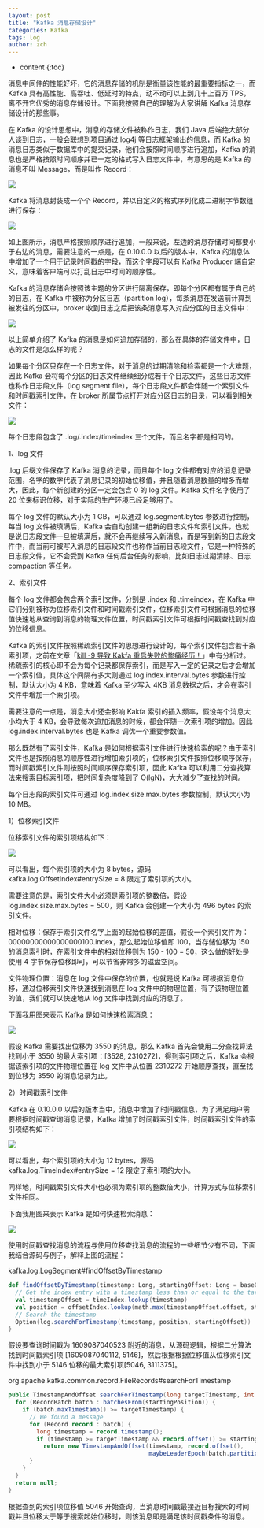```yaml
---
layout: post
title: "Kafka 消息存储设计"
categories: Kafka
tags: log
author: zch
---
```


* content
{:toc}


消息中间件的性能好坏，它的消息存储的机制是衡量该性能的最重要指标之一，而 Kafka 具有高性能、高吞吐、低延时的特点，动不动可以上到几十上百万 TPS，离不开它优秀的消息存储设计。下面我按照自己的理解为大家讲解 Kafka 消息存储设计的那些事。

 







在 Kafka 的设计思想中，消息的存储文件被称作日志，我们 Java 后端绝大部分人谈到日志，一般会联想到项目通过 log4j 等日志框架输出的信息，而 Kafka 的消息日志类似于数据库中的提交记录，他们会按照时间顺序进行追加，Kafka 的消息也是严格按照时间顺序并已一定的格式写入日志文件中，有意思的是 Kafka 的消息不叫 Message，而是叫作 Record：

![](https://gitee.com/objcoding/md-picture/raw/master/img/20201227211843.png)

Kafka 将消息封装成一个个 Record，并以自定义的格式序列化成二进制字节数组进行保存：

![](https://gitee.com/objcoding/md-picture/raw/master/img/20201227213059.png)

如上图所示，消息严格按照顺序进行追加，一般来说，左边的消息存储时间都要小于右边的消息，需要注意的一点是，在 0.10.0.0 以后的版本中，Kafka 的消息体中增加了一个用于记录时间戳的字段，而这个字段可以有 Kafka Producer 端自定义，意味着客户端可以打乱日志中时间的顺序性。

Kafka 的消息存储会按照该主题的分区进行隔离保存，即每个分区都有属于自己的的日志，在 Kafka 中被称为分区日志（partition log），每条消息在发送前计算到被发往的分区中，broker 收到日志之后把该条消息写入对应分区的日志文件中：

![](https://gitee.com/objcoding/md-picture/raw/master/img/20201227214844.png)

以上简单介绍了 Kafka 的消息是如何追加存储的，那么在具体的存储文件中，日志的文件是怎么样的呢？

如果每个分区只存在一个日志文件，对于消息的过期清除和检索都是一个大难题，因此 Kafka 会将每个分区的日志文件继续细分成若干个日志文件，这些日志文件也称作日志段文件（log segment file），每个日志段文件都会伴随一个索引文件和时间戳索引文件，在 broker 所属节点打开对应分区日志的目录，可以看到相关文件：

![](https://gitee.com/objcoding/md-picture/raw/master/img/20200920185623.png)

每个日志段包含了 .log/.index/timeindex 三个文件，而且名字都是相同的。

1、log 文件

 .log 后缀文件保存了 Kafka 消息的记录，而且每个 log 文件都有对应的消息记录范围，名字的数字代表了消息记录的初始位移值，并且随着消息数量的增多而增大，因此，每个新创建的分区一定会包含 0 的 log 文件。Kafka 文件名字使用了 20 位来标识位移，对于实际的生产环境已经足够用了。 

每个 log 文件的默认大小为 1 GB，可以通过 log.segment.bytes 参数进行控制，每当 log 文件被填满后，Kafka 会自动创建一组新的日志文件和索引文件，也就是说日志段文件一旦被填满后，就不会再继续写入新消息，而是写到新的日志段文件中，而当前可被写入消息的日志段文件也称作当前日志段文件，它是一种特殊的日志段文件，它不会受到 Kafka 任何后台任务的影响，比如日志过期清除、日志 compaction 等任务。

2、索引文件

每个 log 文件都会包含两个索引文件，分别是 .index 和 .timeindex，在 Kafka 中它们分别被称为位移索引文件和时间戳索引文件，位移索引文件可根据消息的位移值快速地从查询到消息的物理文件位置，时间戳索引文件可根据时间戳查找到对应的位移信息。

Kafka 的索引文件按照稀疏索引文件的思想进行设计的，每个索引文件包含若干条索引项，之前在文章「[kill -9 导致 Kakfa 重启失败的惨痛经历！](https://mp.weixin.qq.com/s/aIDhnuDFt5UsnYEEUK8TEw)」中有分析过。稀疏索引的核心即不会为每个记录都保存索引，而是写入一定的记录之后才会增加一个索引值，具体这个间隔有多大则通过 log.index.interval.bytes 参数进行控制，默认大小为 4 KB，意味着 Kafka 至少写入 4KB 消息数据之后，才会在索引文件中增加一个索引项。

需要注意的一点是，消息大小还会影响 Kakfa 索引的插入频率，假设每个消息大小均大于 4 KB，会导致每次追加消息的时候，都会伴随一次索引项的增加。因此 log.index.interval.bytes 也是 Kafka 调优一个重要参数值。

那么既然有了索引文件，Kafka 是如何根据索引文件进行快速检索的呢？由于索引文件也是按照消息的顺序性进行增加索引项的，位移索引文件按照位移顺序保存，而时间戳索引文件则按照时间顺序保存索引项，因此 Kafka 可以利用二分查找算法来搜索目标索引项，把时间复杂度降到了 O(lgN)，大大减少了查找的时间。

每个日志段的索引文件可通过 log.index.size.max.bytes 参数控制，默认大小为 10 MB。

1）位移索引文件

位移索引文件的索引项结构如下：

![](https://gitee.com/objcoding/md-picture/raw/master/img/20201228002441.png)

可以看出，每个索引项的大小为 8 bytes，源码 kafka.log.OffsetIndex#entrySize = 8 限定了索引项的大小。

需要注意的是，索引文件大小必须是索引项的整数倍，假设  log.index.size.max.bytes = 500，则 Kafka 会创建一个大小为 496 bytes 的索引文件。

相对位移：保存于索引文件名字上面的起始位移的差值，假设一个索引文件为：00000000000000000100.index，那么起始位移值即 100，当存储位移为 150 的消息索引时，在索引文件中的相对位移则为 150 - 100 = 50，这么做的好处是使用 4 字节保存位移即可，可以节省非常多的磁盘空间。

文件物理位置：消息在 log 文件中保存的位置，也就是说 Kafka 可根据消息位移，通过位移索引文件快速找到消息在 log 文件中的物理位置，有了该物理位置的值，我们就可以快速地从 log 文件中找到对应的消息了。

下面我用图来表示 Kafka 是如何快速检索消息：

![](https://gitee.com/objcoding/md-picture/raw/master/img/20201228002352.png)

假设 Kafka 需要找出位移为 3550 的消息，那么 Kafka 首先会使用二分查找算法找到小于 3550 的最大索引项：[3528, 2310272]，得到索引项之后，Kafka 会根据该索引项的文件物理位置在 log 文件中从位置 2310272 开始顺序查找，直至找到位移为 3550 的消息记录为止。

2）时间戳索引文件

Kafka 在 0.10.0.0 以后的版本当中，消息中增加了时间戳信息，为了满足用户需要根据时间戳查询消息记录，Kafka 增加了时间戳索引文件，时间戳索引文件的索引项结构如下：

![](https://gitee.com/objcoding/md-picture/raw/master/img/20201228002519.png)

可以看出，每个索引项的大小为 12 bytes，源码 kafka.log.TimeIndex#entrySize = 12 限定了索引项的大小。

同样地，时间戳索引文件大小也必须为索引项的整数倍大小，计算方式与位移索引文件相同。

下面我用图来表示 Kafka 是如何快速检索消息：

![](https://gitee.com/objcoding/md-picture/raw/master/img/20201228135213.png)

使用时间戳查找消息的流程与使用位移查找消息的流程的一些细节少有不同，下面我结合源码与例子，解释上图的流程：

kafka.log.LogSegment#findOffsetByTimestamp

```scala
def findOffsetByTimestamp(timestamp: Long, startingOffset: Long = baseOffset): Option[TimestampAndOffset] = {
  // Get the index entry with a timestamp less than or equal to the target timestamp
  val timestampOffset = timeIndex.lookup(timestamp)
  val position = offsetIndex.lookup(math.max(timestampOffset.offset, startingOffset)).position
  // Search the timestamp
  Option(log.searchForTimestamp(timestamp, position, startingOffset))
}
```

假设要查询时间戳为 1609087040523 附近的消息，从源码逻辑，根据二分算法找到时间戳索引项 [1609087040112, 5146]，然后根据根据位移值从位移索引文件中找到小于 5146 位移的最大索引项[5046, 3111375]。

org.apache.kafka.common.record.FileRecords#searchForTimestamp

```java
public TimestampAndOffset searchForTimestamp(long targetTimestamp, int startingPosition, long startingOffset) {
  for (RecordBatch batch : batchesFrom(startingPosition)) {
    if (batch.maxTimestamp() >= targetTimestamp) {
      // We found a message
      for (Record record : batch) {
        long timestamp = record.timestamp();
        if (timestamp >= targetTimestamp && record.offset() >= startingOffset)
          return new TimestampAndOffset(timestamp, record.offset(),
                                        maybeLeaderEpoch(batch.partitionLeaderEpoch()));
      }
    }
  }
  return null;
}
```

根据查到的索引项位移值 5046 开始查询，当消息时间戳最接近目标搜索的时间戳并且位移大于等于搜索起始位移时，则该消息即是满足该时间戳条件的消息。

